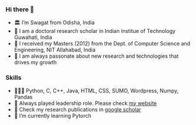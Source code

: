 ### Hi there 👋
- 🏛️ I’m Swagat from Odisha, India
- 🔭 I am a doctoral research scholar in Indian Institue of Technology Guwahati, India
- 🏫 I received my Masters (2012) from the Dept. of Computer Science and Engineering, NIT Allahabad, India
- 🚀 I am always passonate about new research and technologies that drives my growth

### Skills
- 👨🏽‍💻 Python, C, C++, Java, HTML, CSS, SUMO, Wordpress, Numpy, Pandas 
- 🙋 Always played leadership role. Please check  <a href="https://mlswagat.github.io/" target="_blank">my website</a>
- 🎫 Check my research publications in <a href="https://scholar.google.com/citations?hl=en&user=472vhAQAAAAJ" target="_blank">google scholar</a>
- 🌱 I’m currently learning Pytorch
